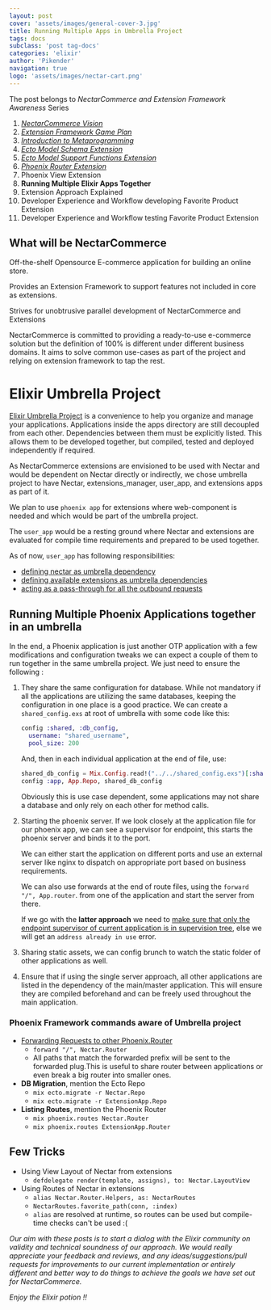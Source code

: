 ```yaml
---
layout: post
cover: 'assets/images/general-cover-3.jpg'
title: Running Multiple Apps in Umbrella Project
tags: docs
subclass: 'post tag-docs'
categories: 'elixir'
author: 'Pikender'
navigation: true
logo: 'assets/images/nectar-cart.png'
---
```


>
The post belongs to _NectarCommerce and Extension Framework Awareness_ Series
>
1. _[NectarCommerce Vision](http://vinsol.com/blog/2016/04/08/nectarcommerce-vision/)_
1. _[Extension Framework Game Plan](http://vinsol.com/blog/2016/04/12/extension-framework-game-plan/)_
1. _[Introduction to Metaprogramming](http://vinsol.com/blog/2016/04/14/introduction-to-metaprogramming/)_
1. _[Ecto Model Schema Extension](http://vinsol.com/blog/2016/04/15/ecto-model-schema-extension/)_
1. _[Ecto Model Support Functions Extension](http://vinsol.com/blog/2016/04/18/ecto-model-support-functions-extension/)_
1. _[Phoenix Router Extension](http://vinsol.com/blog/2016/04/21/phoenix-router-extension/)_
1. Phoenix View Extension
1. **Running Multiple Elixir Apps Together**
1. Extension Approach Explained
1. Developer Experience and Workflow developing Favorite Product Extension
1. Developer Experience and Workflow testing Favorite Product Extension

## What will be NectarCommerce

>
Off-the-shelf Opensource E-commerce application for building an online store.
>
Provides an Extension Framework to support features not included in core as extensions.
>
Strives for unobtrusive parallel development of NectarCommerce and Extensions

NectarCommerce is committed to providing a ready-to-use e-commerce solution but the definition of 100% is different under different business domains. It aims to solve common use-cases as part of the project and relying on extension framework to tap the rest.

# Elixir Umbrella Project

[Elixir Umbrella Project](http://elixir-lang.org/getting-started/mix-otp/dependencies-and-umbrella-apps.html#umbrella-projects
) is a convenience to help you organize and manage your applications. Applications inside the apps directory are still decoupled from each other. Dependencies between them must be explicitly listed. This allows them to be developed together, but compiled, tested and deployed independently if required.

As NectarCommerce extensions are envisioned to be used with Nectar and would be dependent on Nectar directly or indirectly, we chose umbrella project to have Nectar, extensions\_manager, user\_app, and extensions apps as part of it.

We plan to use `phoenix app` for extensions where web-component is needed and which would be part of the umbrella project.

The `user_app` would be a resting ground where Nectar and extensions are evaluated for compile time requirements and prepared to be used together.

As of now, `user_app` has following responsibilities:

- [defining nectar as umbrella dependency](https://github.com/vinsol/nectarcommerce/pull/47/files#diff-cfadcd558b7d7d0fa0bb1b43ff49ba98R44)
- [defining available extensions as umbrella dependencies](https://github.com/vinsol/nectarcommerce/pull/47/files#diff-cfadcd558b7d7d0fa0bb1b43ff49ba98R45)
- [acting as a pass-through for all the outbound requests](https://github.com/vinsol/nectarcommerce/pull/47/files#diff-02eb191c0680951b40ba159f4163a7c6R21)

## Running Multiple Phoenix Applications together in an umbrella ##

In the end, a Phoenix application is just another OTP application with a few modifications and configuration tweaks we can expect a couple of them to run together in the same umbrella project. We just need to ensure the following :

1. They share the same configuration for database. While not mandatory if all the applications are utilizing the same databases, keeping the configuration in one place is a good practice. We can create a ```shared_config.exs``` at root of umbrella with some code like this:
	
	
	```elixir
	config :shared, :db_config,
	  username: "shared_username",
	  pool_size: 200
	```
	
	And, then in each individual application at the end of file, use:
	
	```elixir
	shared_db_config = Mix.Config.read!("../../shared_config.exs")[:shared][:db_config]
	config :app, App.Repo, shared_db_config
	```
	
	Obviously this is use case dependent, some applications may not share a database and only rely on each other for method calls.

2. Starting the phoenix server. If we look closely at the application file for our phoenix app, we can see a supervisor for endpoint, this starts the phoenix server and binds it to the port.

   We can either start the application on different ports and use an external server like nginx to dispatch on appropriate port based on business requirements.

   We can also use forwards at the end of route files, using the ```forward "/", App.router```. from one of the application and start the server from there.

   If we go with the **latter approach** we need to [make sure that only the endpoint supervisor of current application is in supervision tree](https://github.com/vinsol/nectarcommerce/pull/47/files#diff-001ce116edeff3304fe941b84c128c5dR12), else we will get an `address already in use` error.

3. Sharing static assets, we can config brunch to watch the static folder of other applications as well.

4. Ensure that if using the single server approach, all other applications are listed in the dependency of the main/master application. This will ensure they are compiled beforehand and can be freely used throughout the main application.

### Phoenix Framework commands aware of Umbrella project

- [Forwarding Requests to other Phoenix.Router](https://hexdocs.pm/phoenix/Phoenix.Router.html#forward/4)
    - `forward "/", Nectar.Router`
    - All paths that match the forwarded prefix will be sent to the forwarded plug.This is useful to share router between applications or even break a big router into smaller ones.
- **DB Migration**, mention the Ecto Repo
    - `mix ecto.migrate -r Nectar.Repo`
    - `mix ecto.migrate -r ExtensionApp.Repo`
- **Listing Routes**, mention the Phoenix Router
    - `mix phoenix.routes Nectar.Router`
    - `mix phoenix.routes ExtensionApp.Router`

## Few Tricks

- Using View Layout of Nectar from extensions
    - `defdelegate render(template, assigns), to: Nectar.LayoutView`
- Using Routes of Nectar in extensions
    - `alias Nectar.Router.Helpers, as: NectarRoutes`
    - `NectarRoutes.favorite_path(conn, :index)`
    - `alias` are resolved at runtime, so routes can be used but compile-time checks can't be used :(

>
_Our aim with these posts is to start a dialog with the Elixir community on validity and technical soundness of our approach. We would really appreciate your feedback and reviews, and any ideas/suggestions/pull requests for improvements to our current implementation or entirely different and better way to do things to achieve the goals we have set out for NectarCommerce._

_Enjoy the Elixir potion !!_
